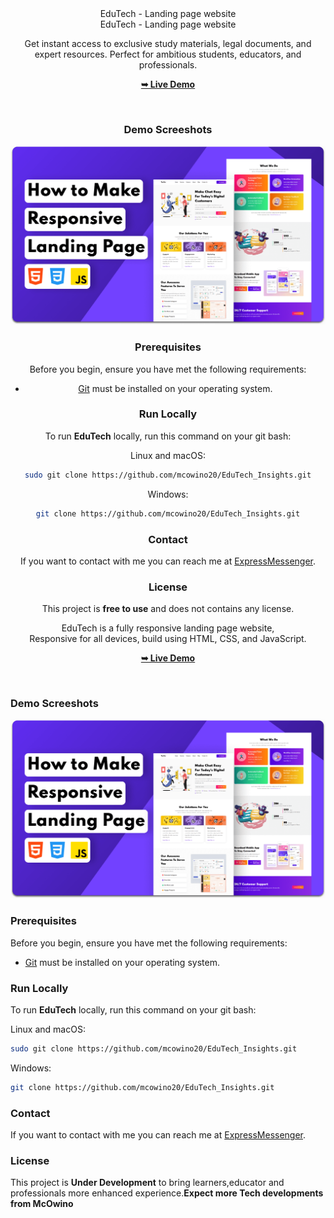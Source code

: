 <div align="center"

  <h2 align="center">EduTech - Landing page website</h2><div align="center"

  <h2 align="center">EduTech - Landing page website</h2>

Get instant access to exclusive study materials, legal documents, and expert resources. Perfect for ambitious students, educators, and professionals.

  <a href="https://edutechinsights.vercel.app"><strong>➥ Live Demo</strong></a>

</div>

<br />

### Demo Screeshots

![Techx Desktop Demo](./readme-images/desktop.png "Desktop Demo")

### Prerequisites

Before you begin, ensure you have met the following requirements:

* [Git](https://git-scm.com/downloads "Download Git") must be installed on your operating system.

### Run Locally

To run **EduTech** locally, run this command on your git bash:

Linux and macOS:

```bash
sudo git clone https://github.com/mcowino20/EduTech_Insights.git
```

Windows:

```bash
git clone https://github.com/mcowino20/EduTech_Insights.git
```

### Contact

If you want to contact with me you can reach me at [ExpressMessenger](https://mcowino20.github.io/EduTech_Insights/features/ExpressMessenger/app).

### License

This project is **free to use** and does not contains any license.


EduTech is a fully responsive landing page website, <br />Responsive for all devices, build using HTML, CSS, and JavaScript.

  <a href="https://edutechinsights.vercel.app"><strong>➥ Live Demo</strong></a>

</div>

<br />

### Demo Screeshots

![Techx Desktop Demo](./readme-images/desktop.png "Desktop Demo")

### Prerequisites

Before you begin, ensure you have met the following requirements:

* [Git](https://git-scm.com/downloads "Download Git") must be installed on your operating system.

### Run Locally

To run **EduTech** locally, run this command on your git bash:

Linux and macOS:

```bash
sudo git clone https://github.com/mcowino20/EduTech_Insights.git
```

Windows:

```bash
git clone https://github.com/mcowino20/EduTech_Insights.git
```

### Contact

If you want to contact with me you can reach me at [ExpressMessenger](https://mcowino20.github.io/EduTech_Insights/features/ExpressMessenger/app).

### License

This project is **Under Development** to bring learners,educator and professionals more enhanced experience.**Expect more Tech developments from McOwino**
